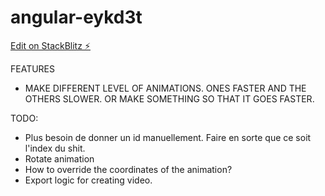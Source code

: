 # angular-eykd3t

[Edit on StackBlitz ⚡️](https://stackblitz.com/edit/angular-eykd3t)

FEATURES

- MAKE DIFFERENT LEVEL OF ANIMATIONS. ONES FASTER AND THE OTHERS SLOWER.
  OR MAKE SOMETHING SO THAT IT GOES FASTER.

TODO:

- Plus besoin de donner un id manuellement. Faire en sorte que ce soit l'index
  du shit.
- Rotate animation
- How to override the coordinates of the animation?
- Export logic for creating video.
